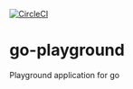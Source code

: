 [![CircleCI](https://circleci.com/gh/exilesprx/go-playground.svg?style=svg)](https://circleci.com/gh/exilesprx/go-playground)

# go-playground
Playground application for go
